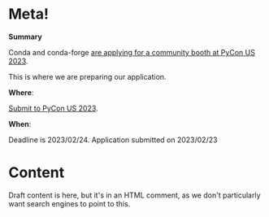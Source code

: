# Meta!

**Summary**

Conda and conda-forge [are applying for a community booth at PyCon US 2023](https://us.pycon.org/2023/applications/apply/community-booth/).

This is where we are preparing our application.


**Where**:

[Submit to PyCon US 2023](https://us.pycon.org/2023/applications/apply/community-booth/).

**When**:

Deadline is 2023/02/24.  Application submitted on 2023/02/23

# Content

Draft content is here, but it's in an HTML comment, as we don't particularly want search engines to point to this.

<!--

Note that Markdown does not appear to be supported.

## Organization name*

Name of organization/project

`conda and conda-forge`

## Contact name*

Name of contact person

`Dave Clements`

## Contact email*

Email of contact person

`dclements@anaconda.com`


## Have you had a community booth at PyCon US before?

* Unknown
* Yes
* **No**

DC: I really want to say no.  Does anyone know if either organization has had a booth at PyCon before?


## Organization type

What type of organization or project are you - nonprofit, independent open source project, other?

* **Non-profit**
* Independent open source project
* Other

We are both part of NumFOCUS which is a non-profit, but the project's themselves are not non-profits.

DC: I say we go with Non-Profit.


## Project description

If you are an open source project, please share a short description of your project in 1-3 sentences (You may want to tell us how Python is involved in your project, what the purpose of your project is, how long has your project existed?). Please also share a GitHub url.

There is no specific character limit.

### Description 1

`conda-forge (https://conda-forge.org/) is a widely used package repository in the Python ecosystem that is built on the conda packaging ecosystem. The conda ecosystem (https://conda.io/) supports package and run-time environment management on multiple operating systems (including Linux, Windows, and macOS), and supports packages written in any programming language (or even in multiple languages).`

DC: Note the use of conda.io instead of conda.org.  conda.org would be better, but it likely won't be up by the time the booth applications are reviewed.

### Description 2

`conda and conda-forge support open source package management that works across multiple operating systems and supports packages implemented in any (or multiple) programming language(s).  conda-forge (https://conda-forge.org/) is a widely used conda-compatible repository with over 20,00 packages, most of them written in Python.  The conda ecosystem (https://conda.io) is a set of tools and repositories that make package and run-time environment management accessible to over 30 million users.`

### Description 3

`Your idea here`


## Booth use

In 1-3 sentences, can you tell us how you hope to use your booth and/or what benefits you hope to get out of having your booth at PyCon US?

### Proposal 1

`We hope to increase awareness of the conda-forge repository and the rest of the conda ecosystem. We also plan to answer questions from users and potential users, and to communicate conda's status as an open source, NumFOCUS fiscally sponsored project.`

### Proposal 2

`Your idea here.`

-->